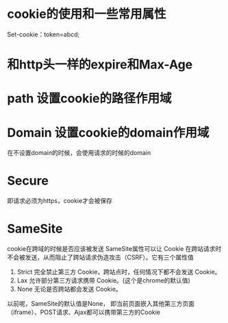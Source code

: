 


# cookie的使用和一些常用属性
Set-cookie：token=abcd;

# 和http头一样的expire和Max-Age

# path 设置cookie的路径作用域


# Domain 设置cookie的domain作用域
在不设置domain的时候，会使用请求的时候的domain

# Secure
即请求必须为https，cookie才会被保存

# SameSite
cookie在跨域的时候是否应该被发送
SameSite属性可以让 Cookie 在跨站请求时不会被发送，从而阻止了跨站请求伪造攻击（CSRF）。它有三个属性值
1. Strict 完全禁止第三方 Cookie，跨站点时，任何情况下都不会发送 Cookie。
2. Lax 允许部分第三方请求携带 Cookie。(这个是chrome的默认值)
3. None 无论是否跨站都会发送 Cookie。 

以前呢，SameSite的默认值是None， 即当前页面嵌入其他第三方页面（iframe）、POST请求、Ajax都可以携带第三方的Cookie